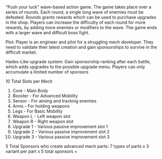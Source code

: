  "Push your luck" wave-based action game. The game takes place over a series of rounds. Each round, a single long wave of enemies must be defeated. Rounds grants rewards which can be used to purchase upgrades in the shop. Players can increase the difficulty of each round for  more rewards, by adding more enemies or modifiers to the wave. The game ends with a larger wave and difficult boss fight.

Plot:
Player is an engineer and pilot for a struggling mech developer. They need to validate their latest creation and gain sponsorships to survive in the difficult market.

Hades-Like upgrade system:
Gain sponsorship ranking after each battle, which adds upgrades to the possible upgrade menu. Players can only accumulate a limited number of sponsors

10 Total Slots per Mech

1. Core - Main Body
2. Booster - For Advanced Mobility
3. Sensor - For aiming and tracking enemies
4. Arms - For holding weapons
5. Legs - For Basic Mobility
6. Weapon L - Left weapon slot
7. Weapon R - Right weapon slot
8.  Upgrade 1 - Various passive improvement slot 1
9.  Upgrade 2 - Various passive improvement slot 2
10. Upgrade 3 - Various passive improvement slot 3

5 Total Sponsors who create advanced mech parts:
7 types of parts x 3 variant per part x 5 total sponsors = 
